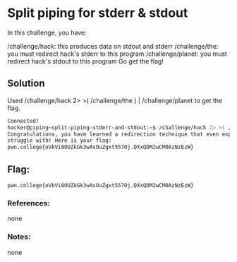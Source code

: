# Split piping for stderr & stdout
In this challenge, you have:

/challenge/hack: this produces data on stdout and stderr
/challenge/the: you must redirect hack's stderr to this program
/challenge/planet: you must redirect hack's stdout to this program
Go get the flag!

## Solution
Used /challenge/hack 2> >( /challenge/the ) | /challenge/planet to get the flag.

```sh
Connected!
hacker@piping~split-piping-stderr-and-stdout:~$ /challenge/hack 2> >( /challenge/the ) | /challenge/planet
Congratulations, you have learned a redirection technique that even experts
struggle with! Here is your flag:
pwn.college{oVkVi8OUZkGk3wAsOuZgxt557Oj.QXxQDM2wCM0AzNzEzW}
```

## Flag: 

```
pwn.college{oVkVi8OUZkGk3wAsOuZgxt557Oj.QXxQDM2wCM0AzNzEzW}
```

### References:
none

### Notes:
none
